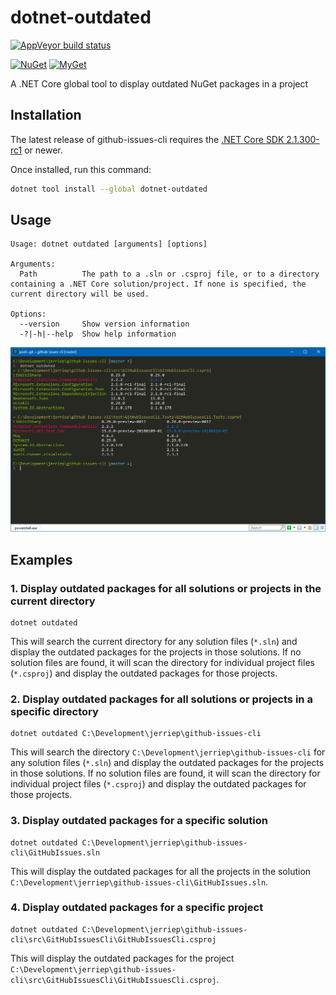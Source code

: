 # dotnet-outdated

[![AppVeyor build status][appveyor-badge]](https://ci.appveyor.com/project/jerriep/dotnet-outdated/branch/master)

[appveyor-badge]: https://img.shields.io/appveyor/ci/jerriep/dotnet-outdated/master.svg?label=appveyor&style=flat-square

[![NuGet][main-nuget-badge]][main-nuget] [![MyGet][main-myget-badge]][main-myget]

[main-nuget]: https://www.nuget.org/packages/dotnet-outdated/
[main-nuget-badge]: https://img.shields.io/nuget/v/dotnet-outdated.svg?style=flat-square&label=nuget
[main-myget]: https://www.myget.org/feed/jerriep/package/nuget/dotnet-outdated
[main-myget-badge]: https://img.shields.io/www.myget/jerriep/vpre/dotnet-outdated.svg?style=flat-square&label=myget

A .NET Core global tool to display outdated NuGet packages in a project

## Installation

The latest release of github-issues-cli requires the [.NET Core SDK 2.1.300-rc1](https://www.microsoft.com/net/download/dotnet-core/sdk-2.1.300-rc1) or newer.

Once installed, run this command:

```bash
dotnet tool install --global dotnet-outdated
```

## Usage

```text
Usage: dotnet outdated [arguments] [options]

Arguments:
  Path          The path to a .sln or .csproj file, or to a directory containing a .NET Core solution/project. If none is specified, the current directory will be used.

Options:
  --version     Show version information
  -?|-h|--help  Show help information
```

![](screenshot.png)

## Examples

### 1. Display outdated packages for all solutions or projects in the current directory

```text
dotnet outdated
```

This will search the current directory for any solution files (`*.sln`) and display the outdated packages for the projects in those solutions. If no solution files are found, it will scan the directory for individual project files (`*.csproj`) and display the outdated packages for those projects.

### 2. Display outdated packages for all solutions or projects in a specific directory

```text
dotnet outdated C:\Development\jerriep\github-issues-cli
```

This will search the directory `C:\Development\jerriep\github-issues-cli` for any solution files (`*.sln`) and display the outdated packages for the projects in those solutions. If no solution files are found, it will scan the directory for individual project files (`*.csproj`) and display the outdated packages for those projects.

### 3. Display outdated packages for a specific solution

```text
dotnet outdated C:\Development\jerriep\github-issues-cli\GitHubIssues.sln
```

This will display the outdated packages for all the projects in the solution `C:\Development\jerriep\github-issues-cli\GitHubIssues.sln`.

### 4. Display outdated packages for a specific project

```text
dotnet outdated C:\Development\jerriep\github-issues-cli\src\GitHubIssuesCli\GitHubIssuesCli.csproj
```

This will display the outdated packages for the project `C:\Development\jerriep\github-issues-cli\src\GitHubIssuesCli\GitHubIssuesCli.csproj`.